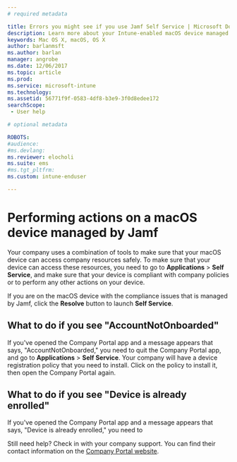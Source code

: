 ```yaml
---
# required metadata

title: Errors you might see if you use Jamf Self Service | Microsoft Docs
description: Learn more about your Intune-enabled macOS device managed by Jamf.
keywords: Mac OS X, macOS, OS X
author: barlanmsft
ms.author: barlan
manager: angrobe
ms.date: 12/06/2017
ms.topic: article
ms.prod:
ms.service: microsoft-intune
ms.technology:
ms.assetid: 56771f9f-0583-4df8-b3e9-3f0d8edee172
searchScope:
 - User help

# optional metadata

ROBOTS:  
#audience:
#ms.devlang:
ms.reviewer: elocholi
ms.suite: ems
#ms.tgt_pltfrm:
ms.custom: intune-enduser

---
```


# Performing actions on a macOS device managed by Jamf

Your company uses a combination of tools to make sure that your macOS device can access company resources safely. To make sure that your device can access these resources, you need to go to **Applications** > **Self Service**, and make sure that your device is compliant with company policies or to perform any other actions on your device.

If you are on the macOS device with the compliance issues that is managed by Jamf, click the **Resolve** button to launch **Self Service**.

## What to do if you see "AccountNotOnboarded"

If you've opened the Company Portal app and a message appears that says, "AccountNotOnboarded," you need to quit the Company Portal app, and go to **Applications** > **Self Service**. Your company will have a device registration policy that you need to install. Click on the policy to install it, then open the Company Portal again.

## What to do if you see "Device is already enrolled"

If you've opened the Company Portal app and a message appears that says, "Device is already enrolled," you need to

Still need help? Check in with your company support. You can find their contact information on the [Company Portal website](https://portal.manage.microsoft.com).

